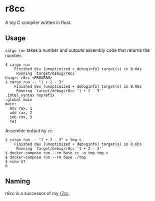 # r8cc

A toy C compiler written in Rust.

## Usage

`cargo run` takes a number and outputs assembly code that returns the number.

```console
$ cargo run
    Finished dev [unoptimized + debuginfo] target(s) in 0.04s
     Running `target/debug/r8cc`
Usage: r8cc <PROGRAM>
$ cargo run -- "1 + 2 - 3"
    Finished dev [unoptimized + debuginfo] target(s) in 0.00s
     Running `target/debug/r8cc '1 + 2 - 3'`
.intel_syntax noprefix
.global main
main:
  mov rax, 1
  add rax, 2
  sub rax, 3
  ret
```

Assemble output by `cc`:

```console
$ cargo run -- "1 + 2 - 3" > tmp.s
    Finished dev [unoptimized + debuginfo] target(s) in 0.00s
     Running `target/debug/r8cc '1 + 2 - 3'`
$ docker-compose run --rm base cc -o tmp tmp.s
$ docker-compose run --rm base ./tmp
$ echo $?
0
```

## Naming

*r8cc* is a successor of my [r7cc](https://github.com/r7kamura/r7cc).
